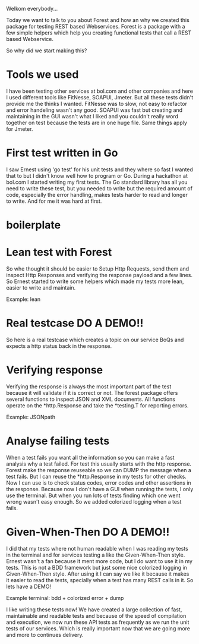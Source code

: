 Welkom everybody...

Today we want to talk to you about Forest and how an why we created this package for testing REST based Webservices.
Forest is a package with a few simple helpers which help you creating functional tests that call a REST based Webservice.

So why did we start making this?

# Tools we used
I have been testing other services at bol.com and other companies and here I used different tools like FitNesse, SOAPUI, Jmeter. But all these tests didn't provide me the thinks I wanted. FitNesse was to slow, not easy to refactor and error handeling wasn't any good. SOAPUI was fast but creating and maintaining in the GUI wasn't what I liked and you couldn't really word together on test because the tests are in one huge file. Same things apply for Jmeter. 

# First test written in Go
I saw Ernest using 'go test' for his unit tests and they where so fast I wanted that to but I didn't know well how to program or Go. During a hackathon at bol.com I started writing my first tests.
The Go standard library has all you need to write these test, but you needed to write but the required amount of code, especially the error handling, makes tests harder to read and longer to write. And for me it was hard at first. 

# boilerplate

# Lean test with Forest
So whe thought it should be easier to Setup Http Requests, send them and inspect Http Responses and verifying the response payload and a few lines. So Ernest started to write some helpers which made my tests more lean, easier to write and maintain.

Example: lean

# Real testcase DO A DEMO!!
So here is a real testcase which creates a topic on our service BoQs and expects a http status back in the response.

# Verifying response
Verifying the response is always the most important part of the test because it will validate if it is correct or not.
The forest package offers several functions to inspect JSON and XML documents.
All functions operate on the *http.Response and take the *testing.T for reporting errors.

Example: JSONpath

# Analyse failing tests
When a test fails you want all the information so you can make a fast analysis why a test failed. For test this usually starts with the http response.
Forest make the response reuseable so we can DUMP the message when a test fails. But I can reuse the *http.Response in my tests for other checks. Now I can use is to check status codes, error codes and other assertions in the response.
Because now I don't have a GUI when running the tests, I only use the terminal. But when you run lots of tests finding which one went wrong wasn't easy enough. So we added colorized logging when a test fails.

# Given-When-Then DO A DEMO!!
I did that my tests where not human readable when I was reading my tests in the terminal and for services testing a like the Given-When-Then style. Ernest wasn't a fan because it ment more code, but I do want to use it in my tests. This is not a BDD framework but just some nice colorized logging in Given-When-Then style. After using it I can say we like it because it makes it easier to read the tests, specially when a test has many REST calls in it. So lets have a DEMO!

Example terminal: bdd + colorized error + dump


I like writing these tests now! We have created a large collection of fast, maintainable and readable tests and because of the speed of compilation and execution, we now run these API tests as frequently as we run the unit tests of our services. Which is really important now that we are going more and more to continues delivery.